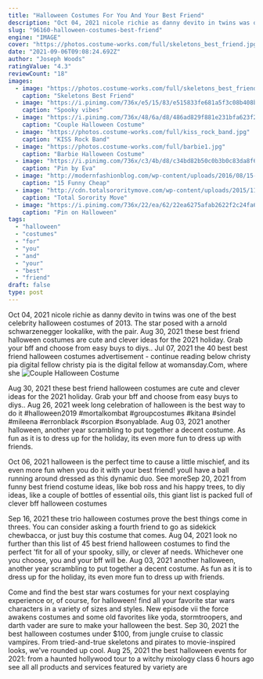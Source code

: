 ```yaml
---
title: "Halloween Costumes For You And Your Best Friend"
description: "Oct 04, 2021 nicole richie as danny devito in twins was one of the best celebrity halloween costumes of 2013. The star posed with a arnold schwarzenegger lookalike, with the pair"
slug: "96160-halloween-costumes-best-friend"
engine: "IMAGE"
cover: "https://photos.costume-works.com/full/skeletons_best_friend.jpg"
date: "2021-09-06T09:08:24.692Z"
author: "Joseph Woods"
ratingValue: "4.3"
reviewCount: "18"
images:
  - image: "https://photos.costume-works.com/full/skeletons_best_friend.jpg"
    caption: "Skeletons Best Friend"
  - image: "https://i.pinimg.com/736x/e5/15/83/e515833fe681a5f3c08b408bede1d9f9.jpg"
    caption: "Spooky vibes"
  - image: "https://i.pinimg.com/736x/48/6a/d8/486ad829f881e231bfa623f28f498a48.jpg"
    caption: "Couple Halloween Costume"
  - image: "https://photos.costume-works.com/full/kiss_rock_band.jpg"
    caption: "KISS Rock Band"
  - image: "https://photos.costume-works.com/full/barbie1.jpg"
    caption: "Barbie Halloween Costume"
  - image: "https://i.pinimg.com/736x/c3/4b/d8/c34bd82b50c0b3b0c83da8f66f0bb8f1--group-costumes-couple-costumes.jpg"
    caption: "Pin by Eva"
  - image: "http://modernfashionblog.com/wp-content/uploads/2016/08/15-Funny-Cheap-Easy-Homemade-Halloween-Costumes-2016-13.jpg"
    caption: "15 Funny Cheap"
  - image: "http://cdn.totalsororitymove.com/wp-content/uploads/2015/11/f755ca38e680ad92ad9e85098b5286df-768x1024.jpg"
    caption: "Total Sorority Move"
  - image: "https://i.pinimg.com/736x/22/ea/62/22ea6275afab2622f2c24fa68c61543a--dalmatian-costume-puppy-costume.jpg"
    caption: "Pin on Halloween"
tags:
  - "halloween"
  - "costumes"
  - "for"
  - "you"
  - "and"
  - "your"
  - "best"
  - "friend"
draft: false
type: post
---
```


Oct 04, 2021 nicole richie as danny devito in twins was one of the best celebrity halloween costumes of 2013. The star posed with a arnold schwarzenegger lookalike, with the pair. Aug 30, 2021 these best friend halloween costumes are cute and clever ideas for the 2021 holiday. Grab your bff and choose from easy buys to diys.. Jul 07, 2021 the 40 best best friend halloween costumes advertisement - continue reading below christy pia digital fellow christy pia is the digital fellow at womansday.Com, where she
![Couple Halloween Costume](https://i.pinimg.com/736x/48/6a/d8/486ad829f881e231bfa623f28f498a48.jpg "Couple Halloween Costume")

Aug 30, 2021 these best friend halloween costumes are cute and clever ideas for the 2021 holiday. Grab your bff and choose from easy buys to diys.. Aug 26, 2021 week long celebration of halloween is the best way to do it #halloween2019 #mortalkombat #groupcostumes #kitana #sindel #mileena #erronblack #scorpion #sonyablade. Aug 03, 2021 another halloween, another year scrambling to put together a decent costume. As fun as it is to dress up for the holiday, its even more fun to dress up with friends.
<!--inArticleAds-->

<!--galleryOne-->

Oct 06, 2021 halloween is the perfect time to cause a little mischief, and its even more fun when you do it with your best friend! youll have a ball running around dressed as this dynamic duo. See moreSep 20, 2021 from funny best friend costume ideas, like bob ross and his happy trees, to diy ideas, like a couple of bottles of essential oils, this giant list is packed full of clever bff halloween costumes
<!--inArticleAds-->

<!--galleryTwo-->

Sep 16, 2021 these trio halloween costumes prove the best things come in threes.  You can consider asking a fourth friend to go as sidekick chewbacca, or just buy this costume that comes. Aug 04, 2021 look no further than this list of 45 best friend halloween costumes to find the perfect 'fit for all of your spooky, silly, or clever af needs. Whichever one you choose, you and your bff will be. Aug 03, 2021 another halloween, another year scrambling to put together a decent costume. As fun as it is to dress up for the holiday, its even more fun to dress up with friends.
<!--galleryThree-->

Come and find the best star wars costumes for your next cosplaying experience or, of course, for halloween! find all your favorite star wars characters in a variety of sizes and styles. New episode vii the force awakens costumes and some old favorites like yoda, stormtroopers, and darth vader are sure to make your halloween the best. Sep 30, 2021 the best halloween costumes under $100, from jungle cruise to classic vampires. From tried-and-true skeletons and pirates to movie-inspired looks, we've rounded up cool. Aug 25, 2021 the best halloween events for 2021: from a haunted hollywood tour to a witchy mixology class 6 hours ago see all all products and services featured by variety are